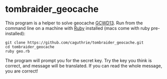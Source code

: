 tombraider_geocache
===================
This program is a helper to solve geocache [GCWD13](https://www.geocaching.com/geocache/GCWD13_tomb-raider?guid=571b518b-8b14-4625-b8c6-f88bb09f3e51).  Run from the command line on a machine with [Ruby](https://www.ruby-lang.org/) installed (macs come with ruby pre-installed):
```
git clone https://github.com/caguthrie/tombraider_geocache.git
cd tombraider_geocache
ruby geo.rb
```

The program will prompt you for the secret key. Try the key you think is correct, and message will be translated. If you can read the whole message, you are correct!
